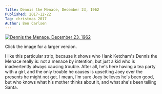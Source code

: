 ```yaml
---
Title: Dennis the Menace, December 23, 1962
Published: 2017-12-22
Tag: christmas 2017
Author: Ben Carlsen
---
```


[![Dennis the Menace, December 23, 1962](http://blog.arkholt.com/media/decstrips2017/22-DennisMenace-621223-T.jpg)](http://blog.arkholt.com/media/decstrips2017/22-DennisMenace-621223-T.jpg)

Click the image for a larger version.

I like this particular strip, because it shows who Hank Ketcham's Dennis the Menace really is: not a menace by intention, but just a kid who is inadvertently always causing trouble. After all, he's here having a tea party with a girl, and the only trouble he causes is upsetting Joey over the presents he might not get. I mean, I'm sure Joey believes he's been good, but who knows what his mother thinks about it, and what she's been telling Santa. 
